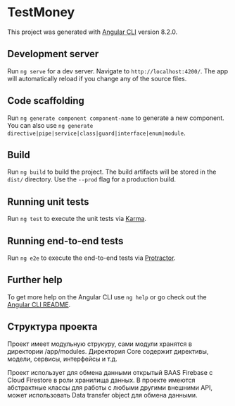 # TestMoney

This project was generated with [Angular CLI](https://github.com/angular/angular-cli) version 8.2.0.

## Development server

Run `ng serve` for a dev server. Navigate to `http://localhost:4200/`. The app will automatically reload if you change any of the source files.

## Code scaffolding

Run `ng generate component component-name` to generate a new component. You can also use `ng generate directive|pipe|service|class|guard|interface|enum|module`.

## Build

Run `ng build` to build the project. The build artifacts will be stored in the `dist/` directory. Use the `--prod` flag for a production build.

## Running unit tests

Run `ng test` to execute the unit tests via [Karma](https://karma-runner.github.io).

## Running end-to-end tests

Run `ng e2e` to execute the end-to-end tests via [Protractor](http://www.protractortest.org/).

## Further help

To get more help on the Angular CLI use `ng help` or go check out the [Angular CLI README](https://github.com/angular/angular-cli/blob/master/README.md).

## Структура проекта

Проект имеет модульную струкуру, сами модули хранятся в директории /app/modules. Директория Core содержит директивы, модели, сервисы, интерфейсы и т.д.

Проект использует для обмена данными открытый BAAS Firebase с Cloud Firestore в роли хранилища данных.
В проекте имеются абстрактные классы для работы с любыми другими внешними API, может использовать Data transfer object для обмена данными.
